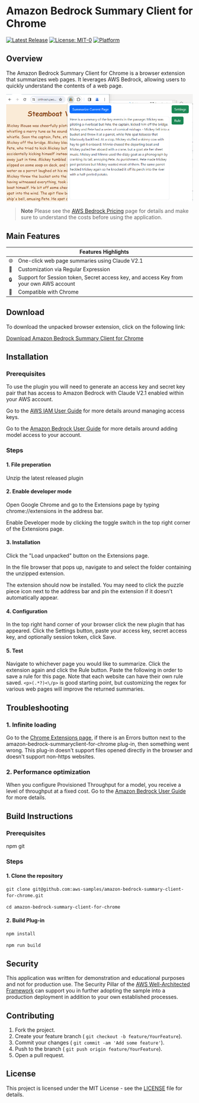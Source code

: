 Amazon Bedrock Summary Client for Chrome
=============================

[![Latest Release](https://img.shields.io/github/v/release/aws-samples/amazon-bedrock-summary-client-for-chrome)](https://github.com/aws-samples/amazon-bedrock-summary-client-for-chrome/releases/latest)
[![License: MIT-0](https://img.shields.io/badge/License-MIT--0-green.svg)](https://opensource.org/license/mit-0/)
[![Platform](https://img.shields.io/badge/platform-chrome-green.svg)](https://developer.chrome.com/)

Overview
--------

The Amazon Bedrock Summary Client for Chrome is a browser extension that summarizes web pages. It leverages AWS Bedrock, allowing users to quickly understand the contents of a web page.

![preview](assets/preview.png)

> **Note**
> Please see the [AWS Bedrock Pricing](https://aws.amazon.com/ko/bedrock/pricing/) page for details and make sure to understand the costs before using the application.

## Main Features

|  	| Features Highlights 	|
|---	|---------------------------------------------------------------------------------	|
| 🌐 	| One-click web page summaries using Claude V2.1	|
| 📝 	| Customization via Regular Expression	|
| 🔒 	| Support for Session token, Secret access key, and access Key from your own AWS account	|
| 🚀 	| Compatible with Chrome 	|

Download
--------

To download the unpacked browser extension, click on the following link:

[Download Amazon Bedrock Summary Client for Chrome](https://github.com/aws-samples/amazon-bedrock-summary-client-for-chrome/releases/latest/download/Amazon.Bedrock.Summary.Client.for.Chrome.zip)

Installation
---------------

### Prerequisites

To use the plugin you will need to generate an access key and secret key pair that has access to Amazon Bedrock with Claude V2.1 enabled within your AWS account.

Go to the [AWS IAM User Guide](https://docs.aws.amazon.com/IAM/latest/UserGuide/id_credentials_access-keys.html) for more details around managing access keys.

Go to the [Amazon Bedrock User Guide](https://docs.aws.amazon.com/bedrock/latest/userguide/model-access.html) for more details around adding model access to your account.

### Steps

#### 1. File preperation
Unzip the latest released plugin

#### 2. Enable developer mode
Open Google Chrome and go to the Extensions page by typing chrome://extensions in the address bar.

Enable Developer mode by clicking the toggle switch in the top right corner of the Extensions page.

#### 3. Installation

Click the "Load unpacked" button on the Extensions page.

In the file browser that pops up, navigate to and select the folder containing the unzipped extension.

The extension should now be installed. You may need to click the puzzle piece icon next to the address bar and pin the extension if it doesn't automatically appear.

#### 4. Configuration

In the top right hand corner of your browser click the new plugin that has appeared. Click the Settings button, paste your access key, secret access key, and optionally session token, click Save.

#### 5. Test

Navigate to whichever page you would like to summarize. Click the extension again and click the Rule button. Paste the following in order to save a rule for this page. Note that each website can have their own rule saved. `<p>(.*?)<\/p>` is good starting point, but customizing the regex for various web pages will improve the returned summaries.

Troubleshooting
---------------

### 1. Infinite loading
Go to the [Chrome Extensions page](chrome://extensions/), if there is an Errors button next to the amazon-bedrock-summaryclient-for-chrome plug-in, then something went wrong.
This plug-in doesn't support files opened directly in the browser and doesn't support non-https websites.

### 2. Performance optimization
When you configure Provisioned Throughput for a model, you receive a level of throughput at a fixed cost.
Go to the [Amazon Bedrock User Guide](https://docs.aws.amazon.com/bedrock/latest/userguide/prov-throughput.html) for more details.

Build Instructions
------------------

### Prerequisites

npm
git

### Steps

#### 1. Clone the repository

`git clone git@github.com:aws-samples/amazon-bedrock-summary-client-for-chrome.git`

`cd amazon-bedrock-summary-client-for-chrome`

#### 2. Build Plug-in

`npm install`

`npm run build`


Security
--------

This application was written for demonstration and educational purposes and not for production use. The Security Pillar of the [AWS Well-Architected Framework](https://docs.aws.amazon.com/wellarchitected/latest/security-pillar/welcome.html) can support you in further adopting the sample into a production deployment in addition to your own established processes.

Contributing
------------

1.  Fork the project.
2.  Create your feature branch ( `git checkout -b feature/YourFeature`).
3.  Commit your changes ( `git commit -am 'Add some feature'`).
4.  Push to the branch ( `git push origin feature/YourFeature`).
5.  Open a pull request.

License
-------

This project is licensed under the MIT License - see the [LICENSE](LICENSE) file for details.
